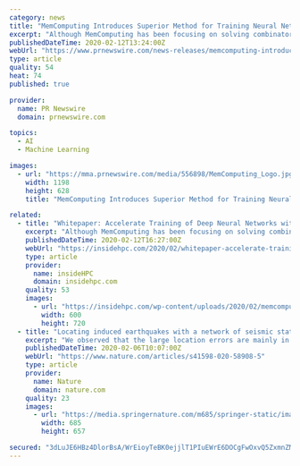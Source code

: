 ```yaml
---
category: news
title: "MemComputing Introduces Superior Method for Training Neural Networks"
excerpt: "Although MemComputing has been focusing on solving combinatorial optimization problems, John Beane, CEO of MemComputing commented, \"This opens a whole new door for our technology; when you look at the Artificial Intelligence market, we have been using the same methods to train our neural networks for over 3 decades. Even ignoring our superior ..."
publishedDateTime: 2020-02-12T13:24:00Z
webUrl: "https://www.prnewswire.com/news-releases/memcomputing-introduces-superior-method-for-training-neural-networks-301003522.html"
type: article
quality: 54
heat: 74
published: true

provider:
  name: PR Newswire
  domain: prnewswire.com

topics:
  - AI
  - Machine Learning

images:
  - url: "https://mma.prnewswire.com/media/556898/MemComputing_Logo.jpg?p=facebook"
    width: 1198
    height: 628
    title: "MemComputing Introduces Superior Method for Training Neural Networks"

related:
  - title: "Whitepaper: Accelerate Training of Deep Neural Networks with MemComputing"
    excerpt: "Although MemComputing has been focusing on solving combinatorial optimization problems, John Beane, CEO of MemComputing commented, “This opens a whole new door for our technology; when you look at the Artificial Intelligence market, we have been using the same methods to train our neural networks for over 3 decades. Even ignoring our superior ..."
    publishedDateTime: 2020-02-12T16:27:00Z
    webUrl: "https://insidehpc.com/2020/02/whitepaper-accelerate-training-of-deep-neural-networks-with-memcomputing/"
    type: article
    provider:
      name: insideHPC
      domain: insidehpc.com
    quality: 53
    images:
      - url: "https://insidehpc.com/wp-content/uploads/2020/02/memcomputing.jpg"
        width: 600
        height: 720
  - title: "Locating induced earthquakes with a network of seismic stations in Oklahoma via a deep learning method"
    excerpt: "We observed that the large location errors are mainly in the areas without many training samples. The deep learning method requires training data, which means a newly installed network cannot apply the method with cataloged events. For a monitoring system that has been already trained for a seismic network, a couple of malfunction traces do not ..."
    publishedDateTime: 2020-02-06T10:07:00Z
    webUrl: "https://www.nature.com/articles/s41598-020-58908-5"
    type: article
    provider:
      name: Nature
      domain: nature.com
    quality: 23
    images:
      - url: "https://media.springernature.com/m685/springer-static/image/art%3A10.1038%2Fs41598-020-58908-5/MediaObjects/41598_2020_58908_Fig1_HTML.png"
        width: 685
        height: 657

secured: "3dLuJE6HBz4DlorBsA/WrEioyTeBK0ejjlT1PIuEWrE6DOCgFwOxvQ5ZxmnZM75VuH1NbUlzKVPXxVds/66lyayCy2yi9EJ9kj3XPV9Zk5CgTPq6dMir/s2RW6Qf9OE4XucYROsEsLaDNiSSEQc0PYWaSpScFeQZg0uV/g9dDa1nc8yAxiHMmZREmVE3F6xbY/Ui+1WQGtHFo4eF1gaE7BnkbB2etPehMOFveoI9gBgUYEqcDIjSrOpufIRApJFF9mpTCEcpYRroPkYAMxY+x0WPpFyCnQ6Jk4y5H5gHQvd9FBGD6J3LZwvuK7aWCZuMURgAAHa3K1oMPn6F9ZuFxe5cMucopOCkIv8yrLATxWNMv497SZS1VIYivwg/sgy7M5GPsQG+yAMKntWRbSPlssbP/Y6BiuNZ6stPL5aSESSw3WqRVTq04+HJTtt3juAh0ORpd/ghBAIVvjHVk5XhbmZoafr1RUfvfJp2vAv5fXQ=;5adv9b5fUqDknrSaSjdTYA=="
---
```


